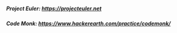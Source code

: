 ##### Project Euler: https://projecteuler.net
##### Code Monk: https://www.hackerearth.com/practice/codemonk/
